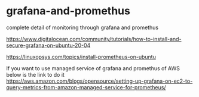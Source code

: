 # grafana-and-promethus
complete detail of monitoring through grafana and promethus

https://www.digitalocean.com/community/tutorials/how-to-install-and-secure-grafana-on-ubuntu-20-04

https://linuxopsys.com/topics/install-prometheus-on-ubuntu



If you want to use managed service of grafana and promethus of AWS below is the link to do it
https://aws.amazon.com/blogs/opensource/setting-up-grafana-on-ec2-to-query-metrics-from-amazon-managed-service-for-prometheus/
